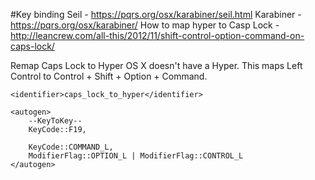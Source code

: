 #Key binding
Seil - https://pqrs.org/osx/karabiner/seil.html
Karabiner - https://pqrs.org/osx/karabiner/
How to map hyper to Casp Lock - http://leancrew.com/all-this/2012/11/shift-control-option-command-on-caps-lock/
<?xml version="1.0"?>
<root>
<item>
    <name>Remap Caps Lock to Hyper</name>
    <appendix>OS X doesn't have a Hyper. This maps Left Control to Control + Shift + Option + Command.</appendix>

    <identifier>caps_lock_to_hyper</identifier>

    <autogen>
        --KeyToKey--
        KeyCode::F19,

        KeyCode::COMMAND_L,
        ModifierFlag::OPTION_L | ModifierFlag::CONTROL_L
    </autogen>
</item>
</root>
